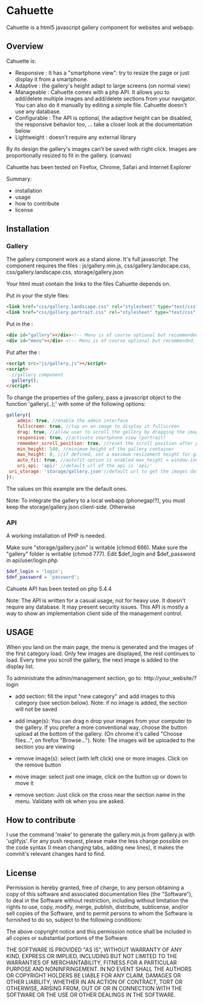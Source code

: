 # Cahuette #

Cahuette is a html5 javascript gallery component for websites and webapp.

## Overview ##

Cahuette is:
 - Responsive : It has a "smartphone view": try to resize the page or just display it from a smartphone.
 - Adaptive : the gallery's height adapt to large screens (on normal view)
 - Manageable : Cahuette comes with a php API. It allows you to add/delete multiple images and add/delete sections from your navigator. You can also do it manually by editing a simple file. Cahuette doesn't use any database.
 - Configurable : The API is optional, the adaptive height can be disabled, the responsive behavior too, ... take a closer look at the documentation below
 - Lightweight : doesn't require any external library

By its design the gallery's images can't be saved with right click. Images are proportionally resized to fit in the gallery. (canvas)

Cahuette has been tested on Firefox, Chrome, Safari and Internet Explorer

Summary:
- installation
- usage
- how to contribute
- license

## Installation ##

### Gallery ###

The gallery component work as a stand alone. It's full javascript.
The component requires the files : js/gallery.min.js, css/gallery.landscape.css, css/gallery.landscape.css, storage/gallery.json

Your html must contain the links to the files Cahuette depends on.

Put in your <head> the style files:

```html
<link href="css/gallery.landscape.css" rel="stylesheet" type="text/css" />
<link href="css/gallery.portrait.css" rel="stylesheet" type="text/css" media="only screen and (max-width:480px)" />
```

Put in the <body>:
```html
<div id="gallery"></div><!-- Menu is of course optional but recommended -->
<div id="menu"></div> <!-- Menu is of course optional but recommended. it allows user to switch between sections -->
```

Put after the </body>:
```html
<script src="js/gallery.js"></script>
<script>
  //gallery component
  gallery();
</script>
```
To change the properties of the gallery, pass a javascript object to the function 'gallery(..);' with some of the following options:
```javascript
gallery({
	admin: true, //enable the admin interface
	fullscreen: true, //tap on an image to display it fullscreen
	drag: true, //allow user to scroll the gallery by dragging the images
	responsive: true, //activate smartphone view (portrait)
	remember_scroll_position: true, //reset the scroll position after page reload or switch of section 
	min_height: 540, //minimum height of the gallery container
	max_height: 0, //if defined, set a maximum resizement height for gallery container. (auto_fit must be enabled)
	auto_fit: true, //autofit option is enabled max_height = window.innerHeight
	uri_api: 'api/' //default url of the api is 'api/'
 uri_storage: 'storage/gallery.json'//default url to get the images datas is 'storage/gallery.json'
});
```
The values on this example are the default ones.

Note: To integrate the gallery to a local webapp (phonegap!?), you must keep the storage/gallery.json client-side. Otherwise 

### API ###

A working installation of PHP is needed.

Make sure "storage/gallery.json" is writable (chmod 666). Make sure the "gallery" folder is writable (chmod 777).
Edit $def_login and $def_password in api/user/login.php

```php
$def_login = 'login';
$def_password = 'password';
```

Cahuete API has been tested on php 5.4.4

Note: The API is written for a casual usage, not for heavy use. It doesn't require any database. It may present security issues.
This API is mostly a way to show an implementation client side of the management control.

## USAGE ##

When you land on the main page, the menu is generated and the images of the first category load.
Only few images are displayed, the rest continues to load. Every time you scroll the gallery, the next image is added to the display list.

To administrate the admin/management section, go to: http://your_website/?login
 
- add section: fill the input "new category" and add images to this category (see section below).
Note: if no image is added, the section will not be saved

- add image(s): You can drag n drop your images from your computer to the gallery. If you prefer a more conventional way, choose the button upload at the bottom of the gallery. (On chrome it's called "Choose files...", on firefox "Browse...").
Note: The images will be uploaded to the section you are viewing

- remove image(s): select (with left click) one or more images. Click on the remove button

- move image: select just one image, click on the button up or down to move it

- remove section: Just click on the cross near the section name in the menu. Validate with ok when you are asked.

## How to contribute ##

I use the command 'make' to generate the gallery.min.js from gallery.js with 'uglifyjs'.
For any push request, please make the less change possible on the code syntax (I mean changing tabs, adding new lines), it makes the commit's relevant changes hard to find.

## License ##

Permission is hereby granted, free of charge, to any person obtaining a copy of this software and associated documentation files (the "Software"), to deal in the Software without restriction, including without limitation the rights to use, copy, modify, merge, publish, distribute, sublicense, and/or sell copies of the Software, and to permit persons to whom the Software is furnished to do so, subject to the following conditions:

The above copyright notice and this permission notice shall be included in all copies or substantial portions of the Software.

THE SOFTWARE IS PROVIDED "AS IS", WITHOUT WARRANTY OF ANY KIND, EXPRESS OR IMPLIED, INCLUDING BUT NOT LIMITED TO THE WARRANTIES OF MERCHANTABILITY, FITNESS FOR A PARTICULAR PURPOSE AND NONINFRINGEMENT. IN NO EVENT SHALL THE AUTHORS OR COPYRIGHT HOLDERS BE LIABLE FOR ANY CLAIM, DAMAGES OR OTHER LIABILITY, WHETHER IN AN ACTION OF CONTRACT, TORT OR OTHERWISE, ARISING FROM, OUT OF OR IN CONNECTION WITH THE SOFTWARE OR THE USE OR OTHER DEALINGS IN THE SOFTWARE.